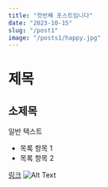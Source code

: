 ```yaml
---
title: "첫번째 포스트임니다"
date: "2023-10-15"
slug: "/post1"
image: "/posts1/happy.jpg"
---
```


# 제목

## 소제목

일반 텍스트

- 목록 항목 1
- 목록 항목 2

[링크](https://example.com)
![Alt Text](/post1/happy.jpg)
